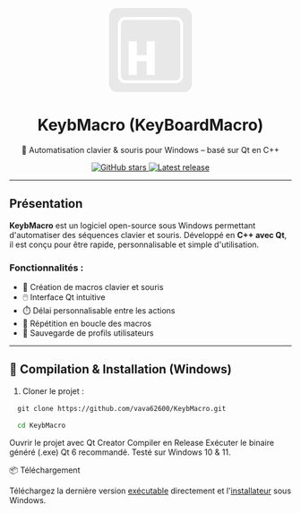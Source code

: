 <p align="center">
  <img src="assets/github/logo.png" alt="KeybMacro Logo" width="150"/>
</p>

<h1 align="center">KeybMacro (KeyBoardMacro)</h1>

<p align="center">
  🔧 Automatisation clavier & souris pour Windows – basé sur Qt en C++
</p>

<p align="center">
  <a href="https://github.com/vava62600/KeybMacro/stargazers">
    <img src="https://img.shields.io/github/stars/vava62600/KeybMacro?style=for-the-badge" alt="GitHub stars">
  </a>
  <a href="https://github.com/vava62600/KeybMacro/releases">
    <img src="https://img.shields.io/github/v/release/vava62600/KeybMacro?style=for-the-badge" alt="Latest release">
  </a>
</p>

---

## Présentation

**KeybMacro** est un logiciel open-source sous Windows permettant d'automatiser des séquences clavier et souris. Développé en **C++ avec Qt**, il est conçu pour être rapide, personnalisable et simple d'utilisation.

### Fonctionnalités :

- 🎯 Création de macros clavier et souris
- 🖱️ Interface Qt intuitive
- ⏱️ Délai personnalisable entre les actions
- 🔁 Répétition en boucle des macros
- 📁 Sauvegarde de profils utilisateurs

---

## 🔧 Compilation & Installation (Windows)

1. Cloner le projet :
```git
  git clone https://github.com/vava62600/KeybMacro.git
```
```cmd
  cd KeybMacro
```
Ouvrir le projet avec Qt Creator
Compiler en Release
Exécuter le binaire généré (.exe)
Qt 6 recommandé. Testé sur Windows 10 & 11.

📦 Téléchargement

Téléchargez la dernière version <a href="https://github.com/vava62600/KeybMacro/release/latest/KeybMacro.zip">exécutable</a> directement et l'<a href="https://github.com/vava62600/KeybMacro/release/latest/KeybMacro_amd64.exe">installateur</a> sous Windows.
